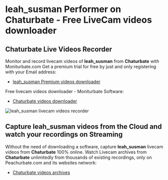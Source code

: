# leah_susman Performer on Chaturbate - Free LiveCam videos downloader

## Chaturbate Live Videos Recorder

Monitor and record livecam videos of **leah_susman** from **Chaturbate** with Moniturbate.com
Get a premium trial for free by just and only registering with your Email address:
* [leah_susman Premium videos downloader](https://moniturbate.com/request-demo-licence-key.html)

Free livecam videos downloader - Moniturbate Software:
* [Chaturbate videos downloader](https://moniturbate.com/moniturbate-download-software.html)

![leah_susman livecam videos recorder](https://peachurnet.com/templates/moniturbate-software.png)


## Capture leah_susman videos from the Cloud and watch your recordings on Streaming

Without the need of downloading a software, capture **leah_susman** livecam videos from **Chaturbate** 100% online.
Watch Livecam archives from **Chaturbate** unlimitedly from thousands of existing recordings, only on Peachurbate.com and its websites network:
* [Chaturbate videos archives](https://peachurnet.com/)
